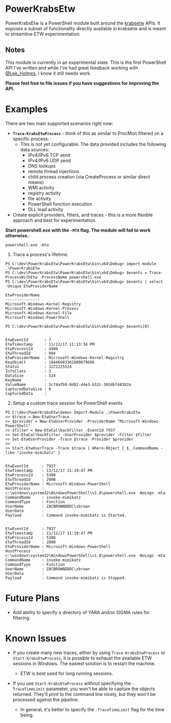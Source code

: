 # PowerKrabsEtw
PowerKrabsEtw is a PowerShell module built around the [krabsetw](https://github.com/Microsoft/krabsetw) APIs. It exposes a subset of functionality directly available in krabsetw and is meant to streamline ETW experimentation.

## Notes
This module is currently in an experimental state. This is the first PowerShell API I've written and while I've had great feedback working with [@Lee_Holmes](https://twitter.com/lee_holmes), I know it still needs work.

**Please feel free to file issues if you have suggestions for improving the API.**

# Examples
There are two main supported scenarios right now:
* **`Trace-KrabsEtwProcess`** - think of this as similar to ProcMon filtered on a specific process.
    * This is not yet configurable. The data provided includes the following data sources:
        * IPv4/IPv6 TCP send
        * IPv4/IPv6 UDP send
        * DNS lookups
        * remote thread injections
        * child process creation (via CreateProcess or similar direct means)
        * WMI activity
        * registry activity
        * file activity
        * PowerShell function execution
        * DLL load activity
* Create explicit providers, filters, and traces - this is a more flexible approach and best for experimentation.

**Start powershell.exe with the `-MTA` flag. The module will fail to work otherwise.**:

    powershell.exe -mta

1. Trace a process's lifetime.
```
PS C:\dev\PowerKrabsEtw\PowerKrabsEtw\bin\x64\Debug> import-module .\PowerKrabsEtw
PS C:\dev\PowerKrabsEtw\PowerKrabsEtw\bin\x64\Debug> $events = Trace-ProcessWithEtw -ProcessName powershell.exe
PS C:\dev\PowerKrabsEtw\PowerKrabsEtw\bin\x64\Debug> $events | select -Unique EtwProviderName

EtwProviderName
---------------
Microsoft-Windows-Kernel-Registry
Microsoft-Windows-Kernel-Process
Microsoft-Windows-Kernel-File
Microsoft-Windows-PowerShell

PS C:\dev\PowerKrabsEtw\PowerKrabsEtw\bin\x64\Debug> $events[0]


EtwEventId       : 7
EtwTimestamp     : 11/12/17 11:13:34 PM
EtwProcessId     : 4980
EtwThreadId      : 904
EtwProviderName  : Microsoft-Windows-Kernel-Registry
KeyObject        : 18446603362009679696
Status           : 3221225524
InfoClass        : 2
DataSize         : 524
KeyName          :
ValueName        : 3c74afb9-8d82-44e3-b52c-365dbf48382a
CapturedDataSize : 0
CapturedData     :
```

2. Setup a custom trace session for PowerShell events
```
PS C:\dev\PowerKrabsEtw\demo> Import-Module .\PowerKrabsEtw
>> $trace = New-EtwUserTrace
>> $provider = New-EtwUserProvider -ProviderName "Microsoft-Windows-PowerShell"
>> $filter = New-EtwCallbackFilter -EventId 7937
>> Set-EtwCallbackFilter -UserProvider $provider -Filter $filter
>> Set-EtwUserProvider -Trace $trace -Provider $provider
>>
>> Start-EtwUserTrace -Trace $trace | Where-Object { $_.CommandName -like "invoke-mimikatz" }


EtwEventId      : 7937
EtwTimestamp    : 11/12/17 11:19:47 PM
EtwProcessId    : 5308
EtwThreadId     : 2000
EtwProviderName : Microsoft-Windows-PowerShell
HostProcess     : c:\windows\system32\WindowsPowerShell\v1.0\powershell.exe -NoLogo -mta
CommandName     : invoke-mimikatz
CommandType     : Function
UserName        : ZACBROWNDDDC\zbrown
UserData        :
Payload         : Command invoke-mimikatz is Started.


EtwEventId      : 7937
EtwTimestamp    : 11/12/17 11:19:47 PM
EtwProcessId    : 5308
EtwThreadId     : 2000
EtwProviderName : Microsoft-Windows-PowerShell
HostProcess     : c:\windows\system32\WindowsPowerShell\v1.0\powershell.exe -NoLogo -mta
CommandName     : invoke-mimikatz
CommandType     : Function
UserName        : ZACBROWNDDDC\zbrown
UserData        :
Payload         : Command invoke-mimikatz is Stopped.
```

# Future Plans
* Add ability to specify a directory of YARA and/or SIGMA rules for filtering.

# Known Issues
* If you create many new traces, either by using `Trace-KrabsEtwProcess` or `Start-KrabsEtwProcess`, it is possible to exhaust the available ETW sessions in Windows. The easiest solution is to restart the machine.
    * ETW is best used for long running sessions.

* If you use `Start-KrabsEtwProcess` without specifying the `-TraceTimeLimit` parameter, you won't be able to capture the objects returned. They'll print to the command line nicely, but they won't be processed against the pipeline.
    * In general, it's better to specify the `-TraceTimeLimit` flag for the time being.
